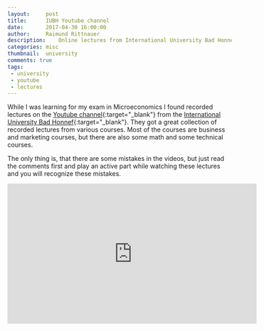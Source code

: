 ```yaml
---
layout:     post
title:      IUBH Youtube channel
date:       2017-04-30 16:00:00
author:     Raimund Rittnauer
description:    Online lectures from International University Bad Honnef
categories: misc
thumbnail:  university
comments: true
tags:
 - university
 - youtube
 - lectures
---
```


While I was learning for my exam in Microeconomics I found recorded lectures on the [Youtube channel][1]{:target="_blank"} from the [International University Bad Honnef][2]{:target="_blank"}. They got a great collection of recorded lectures from various courses. Most of the courses are business and marketing courses, but there are also some math and some technical courses.

The only thing is, that there are some mistakes in the videos, but just read the comments first and play an active part while watching these lectures and you will recognize these mistakes.

<div class="embed-responsive embed-responsive-16by9">
  <iframe class="embed-responsive-item" width="560" height="315" src="https://www.youtube.com/embed/13N07JWa7Ag?list=PLEChp4-dfea6tRSXl4nGWfNRmgTbcLPgs" frameborder="0" allowfullscreen>
  </iframe>
</div>

[1]: https://www.youtube.com/user/IUBHFernstudium
[2]: http://www.iubh.de/en/